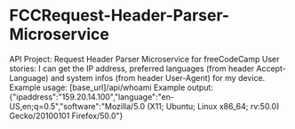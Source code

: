 # FCCRequest-Header-Parser-Microservice

API Project: Request Header Parser Microservice for freeCodeCamp
User stories:
I can get the IP address, preferred languages (from header Accept-Language) and system infos (from header User-Agent) for my device.
Example usage:
[base_url]/api/whoami
Example output:
{"ipaddress":"159.20.14.100","language":"en-US,en;q=0.5","software":"Mozilla/5.0 (X11; Ubuntu; Linux x86_64; rv:50.0) Gecko/20100101 Firefox/50.0"}
